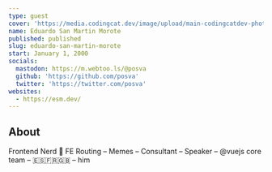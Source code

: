 ```yaml
---
type: guest
cover: 'https://media.codingcat.dev/image/upload/main-codingcatdev-photo/podcast-guest/posva'
name: Eduardo San Martin Morote
published: published
slug: eduardo-san-martin-morote
start: January 1, 2000
socials:
  mastodon: https://m.webtoo.ls/@posva
  github: 'https://github.com/posva'
  twitter: 'https://twitter.com/posva'
websites:
  - https://esm.dev/
---
```


## About

Frontend Nerd 👹 FE Routing – Memes – Consultant – Speaker – @vuejs core team – 🇪🇸🇫🇷🇬🇧 – him

